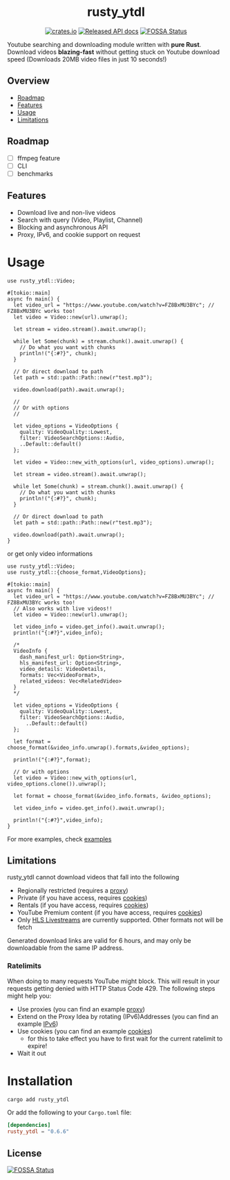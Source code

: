 # <div align="center"> rusty_ytdl </div>

<div align="center">

[![crates.io](https://img.shields.io/crates/v/rusty_ytdl.svg?style=for-the-badge&logo=rust)](https://crates.io/crates/rusty_ytdl)
[![Released API docs](https://img.shields.io/badge/docs.rs-rusty__ytdl-C36241?style=for-the-badge&logo=docs.rs)](https://docs.rs/rusty_ytdl)
[![FOSSA Status](https://app.fossa.com/api/projects/git%2Bgithub.com%2FMithronn%2Frusty_ytdl.svg?type=shield)](https://app.fossa.com/projects/git%2Bgithub.com%2FMithronn%2Frusty_ytdl?ref=badge_shield)

</div>

Youtube searching and downloading module written with **pure Rust**.
Download videos **blazing-fast** without getting stuck on Youtube download speed (Downloads 20MB video files in just 10 seconds!)

## Overview

- [Roadmap](#roadmap)
- [Features](#features)
- [Usage](#usage)
- [Limitations](#limitations)

## Roadmap

- [ ] ffmpeg feature
- [ ] CLI
- [ ] benchmarks

## Features

- Download live and non-live videos
- Search with query (Video, Playlist, Channel)
- Blocking and asynchronous API
- Proxy, IPv6, and cookie support on request

# Usage

```rust,ignore
use rusty_ytdl::Video;

#[tokio::main]
async fn main() {
  let video_url = "https://www.youtube.com/watch?v=FZ8BxMU3BYc"; // FZ8BxMU3BYc works too!
  let video = Video::new(url).unwrap();

  let stream = video.stream().await.unwrap();

  while let Some(chunk) = stream.chunk().await.unwrap() {
    // Do what you want with chunks
    println!("{:#?}", chunk);
  }

  // Or direct download to path
  let path = std::path::Path::new(r"test.mp3");

  video.download(path).await.unwrap();

  //
  // Or with options
  //

  let video_options = VideoOptions {
    quality: VideoQuality::Lowest,
    filter: VideoSearchOptions::Audio,
    ..Default::default()
  };

  let video = Video::new_with_options(url, video_options).unwrap();

  let stream = video.stream().await.unwrap();

  while let Some(chunk) = stream.chunk().await.unwrap() {
    // Do what you want with chunks
    println!("{:#?}", chunk);
  }

  // Or direct download to path
  let path = std::path::Path::new(r"test.mp3");

  video.download(path).await.unwrap();
}
```

or get only video informations

```rust,ignore
use rusty_ytdl::Video;
use rusty_ytdl::{choose_format,VideoOptions};

#[tokio::main]
async fn main() {
  let video_url = "https://www.youtube.com/watch?v=FZ8BxMU3BYc"; // FZ8BxMU3BYc works too!
  // Also works with live videos!!
  let video = Video::new(url).unwrap();

  let video_info = video.get_info().await.unwrap();
  println!("{:#?}",video_info);

  /*
  VideoInfo {
    dash_manifest_url: Option<String>,
    hls_manifest_url: Option<String>,
    video_details: VideoDetails,
    formats: Vec<VideoFormat>,
    related_videos: Vec<RelatedVideo>
  }
  */

  let video_options = VideoOptions {
    quality: VideoQuality::Lowest,
    filter: VideoSearchOptions::Audio,
      ..Default::default()
  };

  let format = choose_format(&video_info.unwrap().formats,&video_options);

  println!("{:#?}",format);

  // Or with options
  let video = Video::new_with_options(url, video_options.clone()).unwrap();

  let format = choose_format(&video_info.formats, &video_options);

  let video_info = video.get_info().await.unwrap();

  println!("{:#?}",video_info);
}
```

For more examples, check [examples](examples/)

## Limitations

rusty_ytdl cannot download videos that fall into the following

- Regionally restricted (requires a [proxy](examples/proxy.rs))
- Private (if you have access, requires [cookies](examples/cookies.rs))
- Rentals (if you have access, requires [cookies](examples/cookies.rs))
- YouTube Premium content (if you have access, requires [cookies](examples/cookies.rs))
- Only [HLS Livestreams](https://en.wikipedia.org/wiki/HTTP_Live_Streaming) are currently supported. Other formats not will be fetch

Generated download links are valid for 6 hours, and may only be downloadable from the same IP address.

### Ratelimits

When doing to many requests YouTube might block. This will result in your requests getting denied with HTTP Status Code 429. The following steps might help you:

- Use proxies (you can find an example [proxy](examples/proxy.rs))
- Extend on the Proxy Idea by rotating (IPv6)Addresses (you can find an example [IPv6](examples/ipv6.rs))
- Use cookies (you can find an example [cookies](examples/cookies.rs))
  - for this to take effect you have to first wait for the current ratelimit to expire!
- Wait it out

# Installation

```bash
cargo add rusty_ytdl
```

Or add the following to your `Cargo.toml` file:

```toml
[dependencies]
rusty_ytdl = "0.6.6"
```


## License
[![FOSSA Status](https://app.fossa.com/api/projects/git%2Bgithub.com%2FMithronn%2Frusty_ytdl.svg?type=large)](https://app.fossa.com/projects/git%2Bgithub.com%2FMithronn%2Frusty_ytdl?ref=badge_large)